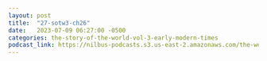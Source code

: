 ```yaml
---
layout: post
title:  "27-sotw3-ch26"
date:   2023-07-09 06:27:00 -0500
categories: the-story-of-the-world-vol-3-early-modern-times
podcast_link: https://nilbus-podcasts.s3.us-east-2.amazonaws.com/the-well-trained-mind/The%20Story%20of%20the%20World%20Vol.%203%20Early%20Modern%20Times/27-sotw3-ch26.mp3
---
```

